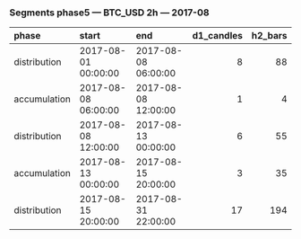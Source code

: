 ### Segments phase5 — BTC_USD 2h — 2017-08

| phase        | start               | end                 |   d1_candles |   h2_bars |
|:-------------|:--------------------|:--------------------|-------------:|----------:|
| distribution | 2017-08-01 00:00:00 | 2017-08-08 06:00:00 |            8 |        88 |
| accumulation | 2017-08-08 06:00:00 | 2017-08-08 12:00:00 |            1 |         4 |
| distribution | 2017-08-08 12:00:00 | 2017-08-13 00:00:00 |            6 |        55 |
| accumulation | 2017-08-13 00:00:00 | 2017-08-15 20:00:00 |            3 |        35 |
| distribution | 2017-08-15 20:00:00 | 2017-08-31 22:00:00 |           17 |       194 |